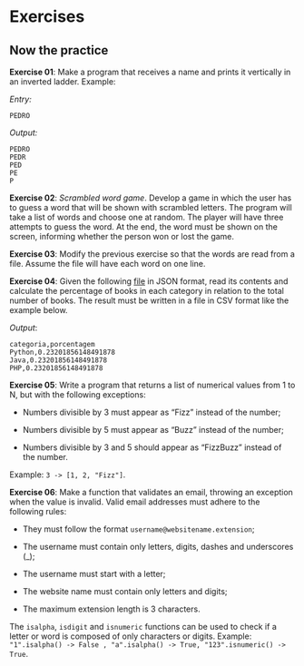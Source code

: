 # Exercises

## Now the practice

**Exercise 01**: Make a program that receives a name and prints it vertically in an inverted ladder. Example:

*Entry:*

```
PEDRO
```

*Output:*

```
PEDRO
PEDR
PED
PE
P
```

**Exercise 02**: *Scrambled word game*. Develop a game in which the user has to guess a word that will be shown with scrambled letters. The program will take a list of words and choose one at random. The player will have three attempts to guess the word. At the end, the word must be shown on the screen, informing whether the person won or lost the game.

**Exercise 03**: Modify the previous exercise so that the words are read from a file. Assume the file will have each word on one line.

**Exercise 04**: Given the following [file](https://lms-assets.betrybe.com/lms/books.json?_gl=1*8csso5*_ga*MTA2NTY3MDc1MC4xNjc5NTA3NjY3*_ga_JRYMZ1LMBF*MTY4Nzk0OTM2Ni4xMTEuMS4xNjg3OTQ5NTE3LjYwLjAuMA..) in JSON format, read its contents and calculate the percentage of books in each category in relation to the total number of books. The result must be written in a file in CSV format like the example below.

*Output*:

```
categoria,porcentagem
Python,0.23201856148491878
Java,0.23201856148491878
PHP,0.23201856148491878
```

**Exercise 05**: 
Write a program that returns a list of numerical values ​​from 1 to N, but with the following exceptions:

- Numbers divisible by 3 must appear as “Fizz” instead of the number;

- Numbers divisible by 5 must appear as “Buzz” instead of the number;

- Numbers divisible by 3 and 5 should appear as “FizzBuzz” instead of the number.

Example: `3 -> [1, 2, "Fizz"]`.

**Exercise 06**: 
Make a function that validates an email, throwing an exception when the value is invalid. Valid email addresses must adhere to the following rules:

- They must follow the format `username@websitename.extension`;

- The username must contain only letters, digits, dashes and underscores (_);

- The username must start with a letter;

- The website name must contain only letters and digits;

- The maximum extension length is 3 characters.

The `isalpha`, `isdigit` and `isnumeric` functions can be used to check if a letter or word is composed of only characters or digits. Example: `"1".isalpha() -> False , "a".isalpha() -> True, "123".isnumeric() -> True`.